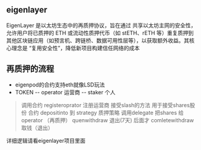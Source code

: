 ## eigenlayer 

EigenLayer 是以太坊生态中的再质押协议，旨在通过 共享以太坊主网的安全性，允许用户将已质押的 ETH 或流动性质押代币（如 stETH、rETH 等）重复质押到其他区块链应用（如预言机、跨链桥、数据可用性层等），以获取额外收益。其核心理念是 “复用安全性”，降低新项目构建信任网络的成本

## 再质押的流程
* eigenpod的合约支持eth就像LSD玩法
* TOKEN 
-- operator 运营商
-- staker 个人
> 调用合约 registeroprator 注册运营商 接受slash的方法 用于接受shares股份
> 合约 depositinto 到 strategy 质押策略 调用delegate 把shares 给operator  （再质押）
> quenwithdraw  退出(7天) 后面才 comletewithdraw 取钱（退出）

详细逻辑请看eigenlayer项目里面